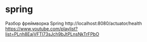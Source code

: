 # spring
Разбор фреймворка Spring
http://localhost:8080/actuator/health
https://www.youtube.com/playlist?list=PLnh8EajVFTl73sJch9bJtPLnsNkTrFPbO
